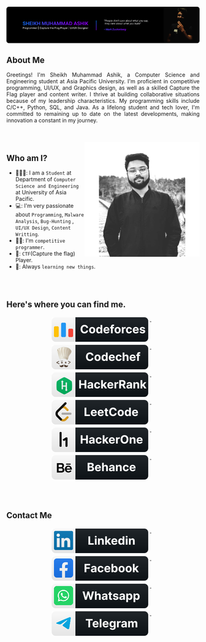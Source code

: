 <!-- Cover Image -->
<p align="center">
  <img src="https://github.com/dev-smashik/Github-Profile-Items/blob/main/Github/Cover-PNG.png" alt="Cover">
</p>

<!-- About Me -->
<div>
<h2>About Me</h2>
<p align="justify">
Greetings! I'm Sheikh Muhammad Ashik, a Computer Science and Engineering student at Asia Pacific University. I'm proficient in competitive programming, UI/UX, and Graphics design, as well as a skilled Capture the Flag player and content writer. I thrive at building collaborative situations because of my leadership characteristics. My programming skills include C/C++, Python, SQL, and Java. As a lifelong student and tech lover, I'm committed to remaining up to date on the latest developments, making innovation a constant in my journey.
</p>
</div>

<br>
<br>

<!-- Who am I -->
<img align="right" alt="Image" width="300" src="https://github.com/dev-smashik/Github-Profile-Items/blob/main/Github/320375457_3368164403502281_2643397632662040955_n.jpg">

## Who am I?
- 👨🏻‍🎓: I am a `Student` at Department of `Computer Science and Engineering` at University of Asia Pacific.
- 💻: I'm very passionate about `Programming`, `Malware Analysis`, `Bug-Hunting` , `UI/UX Design`, `Content Writting`.
- 👨‍💻: I'm `competitive programmer`.
- 🚩: `CTF`(Capture the flag) Player.
- 🎯: Always `learning new things`.

<br>
<br>

<!-- Here's where you can find me. -->

<div>
<h2>Here's where you can find me.</h2>

<p align="center">
  <a href="https://codeforces.com/profile/dev.smashik">
    <img src="https://github.com/dev-smashik/Github-Profile-Items/blob/main/Github/Codeforces.svg" alt="codecforces" style="vertical-align:top; margin:4px; color: blue;">
  </a> &nbsp;&nbsp;&nbsp;

  <a href="https://www.codechef.com/users/dev_smashik">
    <img src="https://github.com/dev-smashik/Github-Profile-Items/blob/main/Github/Codechef.svg" alt="codechef" style="vertical-align:top; margin:4px; color: blue;">
  </a> &nbsp;&nbsp;&nbsp;

  <a href="https://www.hackerrank.com/profile/dev_smashik">
    <img src="https://github.com/dev-smashik/Github-Profile-Items/blob/main/Github/HackerRank.svg" alt="HackerRank" style="vertical-align:top; margin:4px; color: blue;">
  </a> &nbsp;&nbsp;&nbsp;
  
  <a href="https://leetcode.com/dev_smashik/">
    <img src="https://github.com/dev-smashik/Github-Profile-Items/blob/main/Github/Leetcode.svg" alt="LeetCode" style="vertical-align:top; margin:4px; color: blue;">
  </a> &nbsp;&nbsp;&nbsp;
  
  <a href="https://hackerone.com/0xsmashik?type=user">
    <img src="https://github.com/dev-smashik/Github-Profile-Items/blob/main/Github/HackerOne.svg" alt="HackerOne" style="vertical-align:top; margin:4px; color: blue;">
  </a> &nbsp;&nbsp;&nbsp;
  
  <a href="https://www.behance.net/smashik369">
    <img src="https://github.com/dev-smashik/Github-Profile-Items/blob/main/Github/Behance.svg" alt="Behance" style="vertical-align:top; margin:4px; color: blue;">
  </a> &nbsp;&nbsp;&nbsp;
  
</div>


<br>
<br>

<!-- Contack Me -->

<div>
  
<h2>Contact Me</h2>

<p align="center">
  <a href="https://www.linkedin.com/in/smashik/">
    <img src="https://github.com/dev-smashik/Github-Profile-Items/blob/main/Github/Linkedin.svg" alt="Linkedin" style="vertical-align:top; margin:4px; color: blue;">
  </a> &nbsp;&nbsp;&nbsp;

  <a href="https://www.facebook.com/smashik716/">
    <img src="https://github.com/dev-smashik/Github-Profile-Items/blob/main/Github/Facebook.svg" alt="Facebook" style="vertical-align:top; margin:4px; color: blue;">
  </a> &nbsp;&nbsp;&nbsp;

  <a href="https://wa.me/qr/MSOIS54MHKJPD1">
    <img src="https://github.com/dev-smashik/Github-Profile-Items/blob/main/Github/Whatsapp.svg" alt="Whatsapp" style="vertical-align:top; margin:4px; color: blue;">
  </a> &nbsp;&nbsp;&nbsp;

  <a href="https://t.me/Ashik716">
    <img src="https://github.com/dev-smashik/Github-Profile-Items/blob/main/Github/Telegram.svg" alt="Telegram" style="vertical-align:top; margin:4px; color: blue;">
  </a> &nbsp;&nbsp;&nbsp;

</div>






























